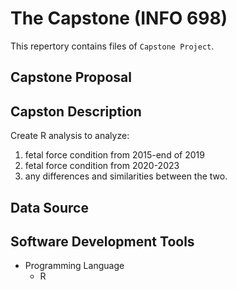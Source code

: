 # The Capstone (INFO 698)
This repertory contains files of `Capstone Project`.

## Capstone Proposal

## Capston Description 
 Create  R analysis to analyze:

  1.  fetal force condition from 2015-end of 2019
  2.  fetal force condition from 2020-2023
  3.  any differences and similarities between the two.

## Data Source 


## Software Development Tools
 - Programming Language
    - R   
